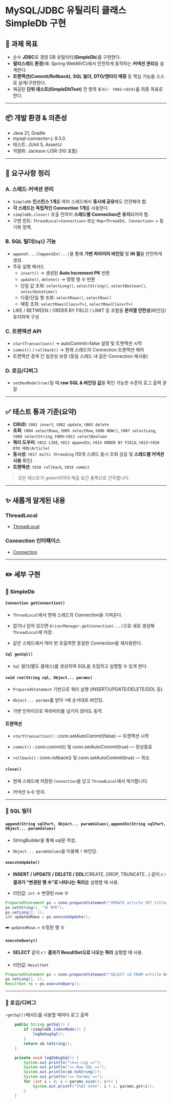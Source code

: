 # MySQL/JDBC 유틸리티 클래스 SimpleDb 구현

## 🎯 과제 목표

- 순수 **JDBC**로 경량 DB 유틸리티(**SimpleDb**)를 구현한다.
- **멀티스레드 환경**(예: Spring WebMVC)에서 안전하게 동작하는 **커넥션 관리**를 설계한다.
- **트랜잭션(Commit/Rollback)**, **SQL 빌더**, **DTO/엔티티 매핑** 등 핵심 기능을 스스로 설계/구현한다.
- 제공된 **단위 테스트(SimpleDbTest)** 전 항목 `통과(✅ t001~t019)`를 최종 목표로 한다.

---

## 📦 개발 환경 & 의존성

- Java 21, Gradle
- mysql-connector-j: 9.3.0
- 테스트: JUnit 5, AssertJ
- 직렬화: Jackson (JSR-310 포함)

---

## 🧩 요구사항 정리

### A. 스레드·커넥션 관리

- `SimpleDb` **인스턴스 1개**를 여러 스레드에서 **동시에 공유**해도 안전해야 함.
- **각 스레드는 독립적인 Connection 1개**를 사용한다.
- `simpleDb.close()` 호출 전까지 **스레드별 Connection은 유지**되어야 함.
- 구현 힌트: `ThreadLocal<Connection>` 또는 `Map<ThreadId, Connection>` + 동기화 정책.

### B. SQL 빌더(`Sql`) 기능

- `append(...)`/`appendIn(...)`을 통해 **가변 파라미터 바인딩** 및 **IN 절**을 안전하게 생성.
- 주요 실행 메서드
    - `insert()` → 생성된 **Auto Increment PK** 반환
    - `update()`, `delete()` → 영향 행 수 반환
    - 단일 값 조회: `selectLong()`, `selectString()`, `selectBoolean()`, `selectDatetime()`
    - 다중/단일 행 조회: `selectRows()`, `selectRow()`
    - 매핑 조회: `selectRows(Class<T>)`, `selectRow(Class<T>)`
- LIKE / BETWEEN / ORDER BY FIELD / LIMIT 등 조합을 **문자열 안전성**(바인딩) 유지하며 구성

### C. 트랜잭션 API

- `startTransaction()` → autoCommit=false 설정 및 트랜잭션 시작
- `commit()` / `rollback()` → 현재 스레드의 Connection 트랜잭션 제어
- 트랜잭션 경계 간 일관성 보장 (동일 스레드 내 같은 Connection 재사용)

### D. 로깅/디버그

- `setDevMode(true)`일 때 **raw SQL & 바인딩 값**을 확인 가능한 수준의 로그 출력 권장

---

## ✅ 테스트 통과 기준(요약)

- **CRUD**: `t001 insert`, `t002 update`, `t003 delete`
- **조회**: `t004 selectRows`, `t005 selectRow`, `t006 NOW()`, `t007 selectLong`, `t008 selectString`, `t009~t011 selectBoolean`
- **쿼리 도우미**: `t012 LIKE`, `t013 appendIn`, `t014 ORDER BY FIELD`, `t015~t016 DTO 매핑(Article)`
- **동시성**: `t017 multi threading` (10개 스레드 동시 조회 성공 및 **스레드별 커넥션 사용** 확인)
- **트랜잭션**: `t018 rollback`, `t019 commit`

> 모든 테스트가 green이어야 제출 요건 충족으로 간주합니다.

---
## ✨ 새롭게 알게된 내용

### ThreadLocal
- [ThreadLocal](https://velog.io/@wkdrhrwjdgh/Java-ThreadLocal)

### Connection 인터페이스
- [Connection](https://velog.io/@wkdrhrwjdgh/Java-Connection-%EC%9D%B8%ED%84%B0%ED%8E%98%EC%9D%B4%EC%8A%A4)

---
## ✏️ 세부 구현

### 🎈 SimpleDb 

#### `Connection getConnection()`

- `ThreadLocal`에서 현재 스레드의 Connection을 가져온다.

- 없거나 닫혀 있으면 `DriverManager.getConnection(...)`으로 새로 생성해 `ThreadLocal`에 저장.

- 같은 스레드에서 여러 번 호출하면 동일한 Connection을 재사용한다.

#### `Sql genSql()`

- `Sql` 빌더(별도 클래스)를 생성하여 SQL을 조립하고 실행할 수 있게 한다.

#### `void run(String sql, Object... params)`

- `PreparedStatement` 기반으로 쿼리 실행 (INSERT/UPDATE/DELETE/DDL 등).

- `Object... params`를 받아 `?`에 순서대로 바인딩.

- 가변 인자이므로 파라미터를 넘기지 않아도 동작.

#### **트랜잭션**

- `startTransaction()` : conn.setAutoCommit(false) — 트랜잭션 시작

- `commit()` : conn.commit() 및 conn.setAutoCommit(true) — 정상종료

- `rollback()` : conn.rollback() 및 conn.setAutoCommit(true) — 취소

#### `close()`

- 현재 스레드에 저장된 `Connection`을 닫고 `ThreadLocal`에서 제거합니다.

- 커넥션 누수 방지.

---

### 🚀 SQL 빌더

#### `append(String sqlPart, Object... paramValues)`, `appendIn(String sqlPart, Object... paramValues)`

- StringBuilder을 통해 sql문 작성.
  
- `Object... paramValues`을 이용해 `?` 바인딩.

#### `executeUpdate()`

- **INSERT / UPDATE / DELETE / DDL**(CREATE, DROP, TRUNCATE…) 같이 👉 **결과가 “변경된 행 수”로 나타나는 쿼리**를 실행할 때 사용.

- 리턴값: `int` → 변경된 row 수

```java
PreparedStatement ps = conn.prepareStatement("UPDATE article SET title=? WHERE id=?");
ps.setString(1, "새 제목");
ps.setLong(2, 1);
int updatedRows = ps.executeUpdate();
```

➡️ `updatedRows` = 수정된 행 수

#### `executeQuery()`

- **SELECT** 같이 👉 **결과가 ResultSet으로 나오는 쿼리** 실행할 때 사용.

- 리턴값: `ResultSet`

```java
PreparedStatement ps = conn.prepareStatement("SELECT id FROM article WHERE id=?");
ps.setLong(1, 1);
ResultSet rs = ps.executeQuery();
```

---

### 🎨 로깅/디버그

-`getSql()`메서드를 사용할 때마다 로그 출력

```java
    public String getSql() {
        if (simpleDb.isDevMode()) {
            logDebugSql();
        }
        return sb.toString();
    }

    private void logDebugSql() {
        System.out.println("\n== Log ==");
        System.out.println("== Raw SQL ==");
        System.out.println(sb.toString());
        System.out.println("== Params ==");
        for (int i = 0; i < params.size(); i++) {
            System.out.printf("[%d] %s%n", i + 1, params.get(i));
        }
    }
```
